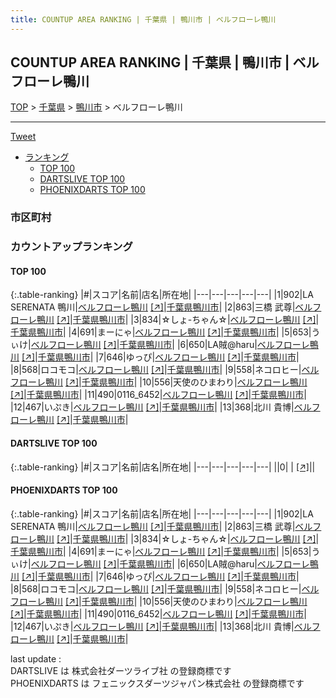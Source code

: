 ```yaml
---
title: COUNTUP AREA RANKING | 千葉県 | 鴨川市 | ベルフローレ鴨川
---
```

## COUNTUP AREA RANKING | 千葉県 | 鴨川市 | ベルフローレ鴨川

[TOP](/darts/rank/) > [千葉県](/darts/rank/千葉県/) > [鴨川市](/darts/rank/千葉県/鴨川市/) > ベルフローレ鴨川

___

<a href="https://twitter.com/share?ref_src=twsrc%5Etfw" data-text="COUNTUP AREA RANKING | 千葉県鴨川市ベルフローレ鴨川" class="twitter-share-button" data-hashtags="DARTSLIVE,PHOENIXDARTS,darts,ダーツ" data-show-count="false">Tweet</a>

* [ランキング](#カウントアップランキング)
    * [TOP 100](#top-100)
    * [DARTSLIVE TOP 100](#dartslive-top-100)
    * [PHOENIXDARTS TOP 100](#phoenixdarts-top-100)

### 市区町村

<ul>

</ul>

### カウントアップランキング

#### TOP 100



{:.table-ranking}
|#|スコア|名前|店名|所在地|
|---|---|---|---|---|
|1|902|<span class="rank-name-pd">LA SERENATA 鴨川</span>|<a href="/darts/rank/shops/8661.html">ベルフローレ鴨川</a> <a href="https://vs.phoenixdarts.com/jp/shop/shopDetailInfo/s_8661?s_seq=8661">[↗]</a>|<a href="/darts/rank/千葉県/鴨川市">千葉県鴨川市</a>|
|2|863|<span class="rank-name-pd"><span class="pro-icon-pd"></span>三橋 武尊</span>|<a href="/darts/rank/shops/8661.html">ベルフローレ鴨川</a> <a href="https://vs.phoenixdarts.com/jp/shop/shopDetailInfo/s_8661?s_seq=8661">[↗]</a>|<a href="/darts/rank/千葉県/鴨川市">千葉県鴨川市</a>|
|3|834|<span class="rank-name-pd">☆しょ-ちゃん☆</span>|<a href="/darts/rank/shops/8661.html">ベルフローレ鴨川</a> <a href="https://vs.phoenixdarts.com/jp/shop/shopDetailInfo/s_8661?s_seq=8661">[↗]</a>|<a href="/darts/rank/千葉県/鴨川市">千葉県鴨川市</a>|
|4|691|<span class="rank-name-pd">まーにゃ</span>|<a href="/darts/rank/shops/8661.html">ベルフローレ鴨川</a> <a href="https://vs.phoenixdarts.com/jp/shop/shopDetailInfo/s_8661?s_seq=8661">[↗]</a>|<a href="/darts/rank/千葉県/鴨川市">千葉県鴨川市</a>|
|5|653|<span class="rank-name-pd">うぃけ</span>|<a href="/darts/rank/shops/8661.html">ベルフローレ鴨川</a> <a href="https://vs.phoenixdarts.com/jp/shop/shopDetailInfo/s_8661?s_seq=8661">[↗]</a>|<a href="/darts/rank/千葉県/鴨川市">千葉県鴨川市</a>|
|6|650|<span class="rank-name-pd">LA賊@haru</span>|<a href="/darts/rank/shops/8661.html">ベルフローレ鴨川</a> <a href="https://vs.phoenixdarts.com/jp/shop/shopDetailInfo/s_8661?s_seq=8661">[↗]</a>|<a href="/darts/rank/千葉県/鴨川市">千葉県鴨川市</a>|
|7|646|<span class="rank-name-pd">ゆっぴ</span>|<a href="/darts/rank/shops/8661.html">ベルフローレ鴨川</a> <a href="https://vs.phoenixdarts.com/jp/shop/shopDetailInfo/s_8661?s_seq=8661">[↗]</a>|<a href="/darts/rank/千葉県/鴨川市">千葉県鴨川市</a>|
|8|568|<span class="rank-name-pd">ロコモコ</span>|<a href="/darts/rank/shops/8661.html">ベルフローレ鴨川</a> <a href="https://vs.phoenixdarts.com/jp/shop/shopDetailInfo/s_8661?s_seq=8661">[↗]</a>|<a href="/darts/rank/千葉県/鴨川市">千葉県鴨川市</a>|
|9|558|<span class="rank-name-pd">ネコロヒー</span>|<a href="/darts/rank/shops/8661.html">ベルフローレ鴨川</a> <a href="https://vs.phoenixdarts.com/jp/shop/shopDetailInfo/s_8661?s_seq=8661">[↗]</a>|<a href="/darts/rank/千葉県/鴨川市">千葉県鴨川市</a>|
|10|556|<span class="rank-name-pd">天使のひまわり</span>|<a href="/darts/rank/shops/8661.html">ベルフローレ鴨川</a> <a href="https://vs.phoenixdarts.com/jp/shop/shopDetailInfo/s_8661?s_seq=8661">[↗]</a>|<a href="/darts/rank/千葉県/鴨川市">千葉県鴨川市</a>|
|11|490|<span class="rank-name-pd">0116_6452</span>|<a href="/darts/rank/shops/8661.html">ベルフローレ鴨川</a> <a href="https://vs.phoenixdarts.com/jp/shop/shopDetailInfo/s_8661?s_seq=8661">[↗]</a>|<a href="/darts/rank/千葉県/鴨川市">千葉県鴨川市</a>|
|12|467|<span class="rank-name-pd">いぷき</span>|<a href="/darts/rank/shops/8661.html">ベルフローレ鴨川</a> <a href="https://vs.phoenixdarts.com/jp/shop/shopDetailInfo/s_8661?s_seq=8661">[↗]</a>|<a href="/darts/rank/千葉県/鴨川市">千葉県鴨川市</a>|
|13|368|<span class="rank-name-pd">北川 貴博</span>|<a href="/darts/rank/shops/8661.html">ベルフローレ鴨川</a> <a href="https://vs.phoenixdarts.com/jp/shop/shopDetailInfo/s_8661?s_seq=8661">[↗]</a>|<a href="/darts/rank/千葉県/鴨川市">千葉県鴨川市</a>|


#### DARTSLIVE TOP 100



{:.table-ranking}
|#|スコア|名前|店名|所在地|
|---|---|---|---|---|
||0|<span class="rank-name-dl"> </span>|<a href="/darts/rank/shops/.html"></a> <a href="">[↗]</a>|<a href="/darts/rank//"></a>|


#### PHOENIXDARTS TOP 100



{:.table-ranking}
|#|スコア|名前|店名|所在地|
|---|---|---|---|---|
|1|902|<span class="rank-name-pd">LA SERENATA 鴨川</span>|<a href="/darts/rank/shops/8661.html">ベルフローレ鴨川</a> <a href="https://vs.phoenixdarts.com/jp/shop/shopDetailInfo/s_8661?s_seq=8661">[↗]</a>|<a href="/darts/rank/千葉県/鴨川市">千葉県鴨川市</a>|
|2|863|<span class="rank-name-pd"><span class="pro-icon-pd"></span>三橋 武尊</span>|<a href="/darts/rank/shops/8661.html">ベルフローレ鴨川</a> <a href="https://vs.phoenixdarts.com/jp/shop/shopDetailInfo/s_8661?s_seq=8661">[↗]</a>|<a href="/darts/rank/千葉県/鴨川市">千葉県鴨川市</a>|
|3|834|<span class="rank-name-pd">☆しょ-ちゃん☆</span>|<a href="/darts/rank/shops/8661.html">ベルフローレ鴨川</a> <a href="https://vs.phoenixdarts.com/jp/shop/shopDetailInfo/s_8661?s_seq=8661">[↗]</a>|<a href="/darts/rank/千葉県/鴨川市">千葉県鴨川市</a>|
|4|691|<span class="rank-name-pd">まーにゃ</span>|<a href="/darts/rank/shops/8661.html">ベルフローレ鴨川</a> <a href="https://vs.phoenixdarts.com/jp/shop/shopDetailInfo/s_8661?s_seq=8661">[↗]</a>|<a href="/darts/rank/千葉県/鴨川市">千葉県鴨川市</a>|
|5|653|<span class="rank-name-pd">うぃけ</span>|<a href="/darts/rank/shops/8661.html">ベルフローレ鴨川</a> <a href="https://vs.phoenixdarts.com/jp/shop/shopDetailInfo/s_8661?s_seq=8661">[↗]</a>|<a href="/darts/rank/千葉県/鴨川市">千葉県鴨川市</a>|
|6|650|<span class="rank-name-pd">LA賊@haru</span>|<a href="/darts/rank/shops/8661.html">ベルフローレ鴨川</a> <a href="https://vs.phoenixdarts.com/jp/shop/shopDetailInfo/s_8661?s_seq=8661">[↗]</a>|<a href="/darts/rank/千葉県/鴨川市">千葉県鴨川市</a>|
|7|646|<span class="rank-name-pd">ゆっぴ</span>|<a href="/darts/rank/shops/8661.html">ベルフローレ鴨川</a> <a href="https://vs.phoenixdarts.com/jp/shop/shopDetailInfo/s_8661?s_seq=8661">[↗]</a>|<a href="/darts/rank/千葉県/鴨川市">千葉県鴨川市</a>|
|8|568|<span class="rank-name-pd">ロコモコ</span>|<a href="/darts/rank/shops/8661.html">ベルフローレ鴨川</a> <a href="https://vs.phoenixdarts.com/jp/shop/shopDetailInfo/s_8661?s_seq=8661">[↗]</a>|<a href="/darts/rank/千葉県/鴨川市">千葉県鴨川市</a>|
|9|558|<span class="rank-name-pd">ネコロヒー</span>|<a href="/darts/rank/shops/8661.html">ベルフローレ鴨川</a> <a href="https://vs.phoenixdarts.com/jp/shop/shopDetailInfo/s_8661?s_seq=8661">[↗]</a>|<a href="/darts/rank/千葉県/鴨川市">千葉県鴨川市</a>|
|10|556|<span class="rank-name-pd">天使のひまわり</span>|<a href="/darts/rank/shops/8661.html">ベルフローレ鴨川</a> <a href="https://vs.phoenixdarts.com/jp/shop/shopDetailInfo/s_8661?s_seq=8661">[↗]</a>|<a href="/darts/rank/千葉県/鴨川市">千葉県鴨川市</a>|
|11|490|<span class="rank-name-pd">0116_6452</span>|<a href="/darts/rank/shops/8661.html">ベルフローレ鴨川</a> <a href="https://vs.phoenixdarts.com/jp/shop/shopDetailInfo/s_8661?s_seq=8661">[↗]</a>|<a href="/darts/rank/千葉県/鴨川市">千葉県鴨川市</a>|
|12|467|<span class="rank-name-pd">いぷき</span>|<a href="/darts/rank/shops/8661.html">ベルフローレ鴨川</a> <a href="https://vs.phoenixdarts.com/jp/shop/shopDetailInfo/s_8661?s_seq=8661">[↗]</a>|<a href="/darts/rank/千葉県/鴨川市">千葉県鴨川市</a>|
|13|368|<span class="rank-name-pd">北川 貴博</span>|<a href="/darts/rank/shops/8661.html">ベルフローレ鴨川</a> <a href="https://vs.phoenixdarts.com/jp/shop/shopDetailInfo/s_8661?s_seq=8661">[↗]</a>|<a href="/darts/rank/千葉県/鴨川市">千葉県鴨川市</a>|


<div class="footer border-top border-gray-light mt-5 pt-3 text-right text-gray">
    last update : <span style="font-weight: italic" id="foot_last_modified"></span><br />
    DARTSLIVE は 株式会社ダーツライブ社 の登録商標です<br />
    PHOENIXDARTS は フェニックスダーツジャパン株式会社 の登録商標です<br />
</div>

<script src="https://cdnjs.cloudflare.com/ajax/libs/jquery.tablesorter/2.31.3/js/jquery.tablesorter.min.js" integrity="sha512-qzgd5cYSZcosqpzpn7zF2ZId8f/8CHmFKZ8j7mU4OUXTNRd5g+ZHBPsgKEwoqxCtdQvExE5LprwwPAgoicguNg==" crossorigin="anonymous" referrerpolicy="no-referrer"></script>
<link rel="stylesheet" href="https://cdnjs.cloudflare.com/ajax/libs/jquery.tablesorter/2.31.3/css/theme.default.min.css" integrity="sha512-wghhOJkjQX0Lh3NSWvNKeZ0ZpNn+SPVXX1Qyc9OCaogADktxrBiBdKGDoqVUOyhStvMBmJQ8ZdMHiR3wuEq8+w==" crossorigin="anonymous" referrerpolicy="no-referrer" />
<script>
$(function() {
    $(".table-ranking").tablesorter({sortList:[[0, 0]]});
    $("#foot_last_modified").text(formatDate(new Date(document.lastModified), 'yyyy-MM-dd HH:mm:ss'));
});
</script>

<script async src="https://platform.twitter.com/widgets.js" charset="utf-8"></script>